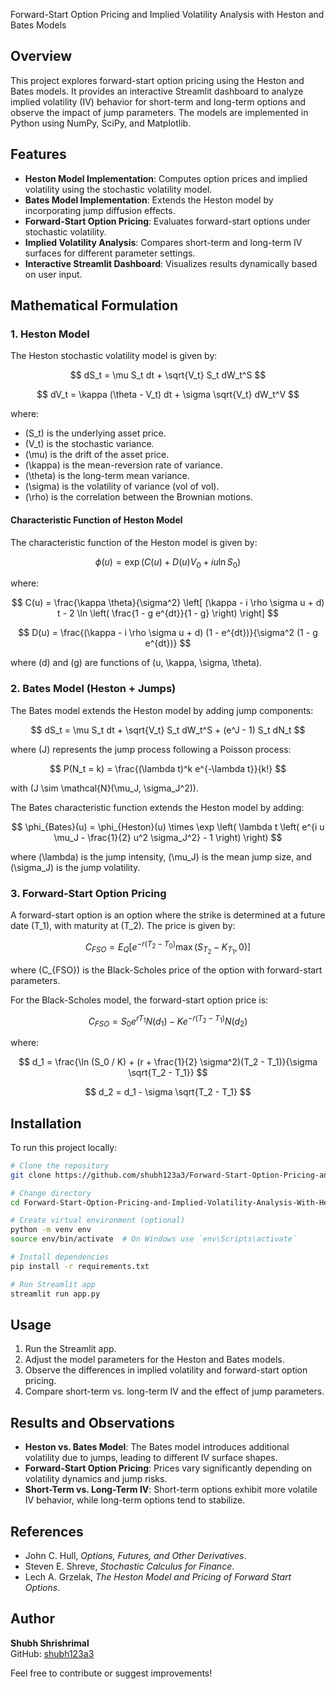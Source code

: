 Forward-Start Option Pricing and Implied Volatility Analysis with Heston and Bates Models

## Overview

This project explores forward-start option pricing using the Heston and Bates models. It provides an interactive Streamlit dashboard to analyze implied volatility (IV) behavior for short-term and long-term options and observe the impact of jump parameters. The models are implemented in Python using NumPy, SciPy, and Matplotlib.

## Features

- **Heston Model Implementation**: Computes option prices and implied volatility using the stochastic volatility model.
- **Bates Model Implementation**: Extends the Heston model by incorporating jump diffusion effects.
- **Forward-Start Option Pricing**: Evaluates forward-start options under stochastic volatility.
- **Implied Volatility Analysis**: Compares short-term and long-term IV surfaces for different parameter settings.
- **Interactive Streamlit Dashboard**: Visualizes results dynamically based on user input.

## Mathematical Formulation

### 1. Heston Model

The Heston stochastic volatility model is given by:

$$
    dS_t = \mu S_t dt + \sqrt{V_t} S_t dW_t^S
$$

$$
    dV_t = \kappa (\theta - V_t) dt + \sigma \sqrt{V_t} dW_t^V
$$

where:

- \(S_t\) is the underlying asset price.
- \(V_t\) is the stochastic variance.
- \(\mu\) is the drift of the asset price.
- \(\kappa\) is the mean-reversion rate of variance.
- \(\theta\) is the long-term mean variance.
- \(\sigma\) is the volatility of variance (vol of vol).
- \(\rho\) is the correlation between the Brownian motions.

#### Characteristic Function of Heston Model

The characteristic function of the Heston model is given by:

$$
    \phi(u) = \exp\left( C(u) + D(u) V_0 + i u \ln S_0 \right)
$$

where:

$$
    C(u) = \frac{\kappa \theta}{\sigma^2} \left[ (\kappa - i \rho \sigma u + d) t - 2 \ln \left( \frac{1 - g e^{dt}}{1 - g} \right) \right]
$$

$$
    D(u) = \frac{(\kappa - i \rho \sigma u + d) (1 - e^{dt})}{\sigma^2 (1 - g e^{dt})}
$$

where \(d\) and \(g\) are functions of \(u, \kappa, \sigma, \theta\).

### 2. Bates Model (Heston + Jumps)

The Bates model extends the Heston model by adding jump components:

$$
    dS_t = \mu S_t dt + \sqrt{V_t} S_t dW_t^S + (e^J - 1) S_t dN_t
$$

where \(J\) represents the jump process following a Poisson process:

$$
    P(N_t = k) = \frac{(\lambda t)^k e^{-\lambda t}}{k!}
$$

with \(J \sim \mathcal{N}(\mu_J, \sigma_J^2)\).

The Bates characteristic function extends the Heston model by adding:

$$
    \phi_{Bates}(u) = \phi_{Heston}(u) \times \exp \left( \lambda t \left( e^{i u \mu_J - \frac{1}{2} u^2 \sigma_J^2} - 1 \right) \right)
$$

where \(\lambda\) is the jump intensity, \(\mu_J\) is the mean jump size, and \(\sigma_J\) is the jump volatility.

### 3. Forward-Start Option Pricing

A forward-start option is an option where the strike is determined at a future date \(T_1\), with maturity at \(T_2\). The price is given by:

$$
    C_{FSO} = E_Q \left[ e^{-r (T_2 - T_0)} \max(S_{T_2} - K_{T_1}, 0) \right]
$$

where \(C_{FSO}\) is the Black-Scholes price of the option with forward-start parameters.

For the Black-Scholes model, the forward-start option price is:

$$
    C_{FSO} = S_0 e^{r T_1} N(d_1) - K e^{-r (T_2 - T_1)} N(d_2)
$$

where:

$$
    d_1 = \frac{\ln (S_0 / K) + (r + \frac{1}{2} \sigma^2)(T_2 - T_1)}{\sigma \sqrt{T_2 - T_1}}
$$

$$
    d_2 = d_1 - \sigma \sqrt{T_2 - T_1}
$$

## Installation

To run this project locally:

```sh
# Clone the repository
git clone https://github.com/shubh123a3/Forward-Start-Option-Pricing-and-Implied-Volatility-Analysis-With-Heston-and-Bates-Model.git

# Change directory
cd Forward-Start-Option-Pricing-and-Implied-Volatility-Analysis-With-Heston-and-Bates-Model

# Create virtual environment (optional)
python -m venv env
source env/bin/activate  # On Windows use `env\Scripts\activate`

# Install dependencies
pip install -r requirements.txt

# Run Streamlit app
streamlit run app.py
```

## Usage

1. Run the Streamlit app.
2. Adjust the model parameters for the Heston and Bates models.
3. Observe the differences in implied volatility and forward-start option pricing.
4. Compare short-term vs. long-term IV and the effect of jump parameters.

## Results and Observations

- **Heston vs. Bates Model**: The Bates model introduces additional volatility due to jumps, leading to different IV surface shapes.
- **Forward-Start Option Pricing**: Prices vary significantly depending on volatility dynamics and jump risks.
- **Short-Term vs. Long-Term IV**: Short-term options exhibit more volatile IV behavior, while long-term options tend to stabilize.

## References

- John C. Hull, *Options, Futures, and Other Derivatives*.
- Steven E. Shreve, *Stochastic Calculus for Finance*.
- Lech A. Grzelak, *The Heston Model and Pricing of Forward Start Options*.

## Author

**Shubh Shrishrimal**\
GitHub: [shubh123a3](https://github.com/shubh123a3)

Feel free to contribute or suggest improvements!

